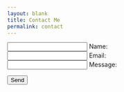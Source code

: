 ```yaml
---
layout: blank
title: Contact Me
permalink: contact
---
```




<form action="https://formsubmit.co/lukasz.adms@gmail.com" method="POST">

  <div class="form-control">
     <input type="name" required> 
      <label>Name:</label>
  </div>

  <div class="form-control">
    <input type="email" required>
    <label>Email:</label>
  </div>

  <div class="form-control">
  <input type="textarea" required>
  <label>Message:</label>
  </div>

  <button class="submit--button" type="submit" value="Send">Send</button>
</form>
